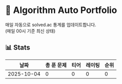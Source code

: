 # 🧠 Algorithm Auto Portfolio

매일 자동으로 solved.ac 통계를 업데이트합니다.  
(매일 00시 기준 최신 상태)

## 📊 Stats

<!--START_STATS-->

| 날짜       | 총 푼 문제 | 티어 | 레이팅 | 순위 |
| ---------- | ---------- | ---- | ------ | ---- |
| 2025-10-04 | 0          | 0    | 0      | 0    |

<!--END_STATS-->
